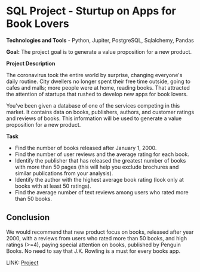 # SQL Project - Sturtup on Apps for Book Lovers
**Technologies and Tools** - Python, Jupiter, PostgreSQL, Sqlalchemy, Pandas


**Goal:** The project goal is to generate a value proposition for a new product.

**Project Description**

The coronavirus took the entire world by surprise, changing everyone's daily routine. City dwellers no longer spent their free time outside, going to cafes and malls; more people were at home, reading books. That attracted the attention of startups that rushed to develop new apps for book lovers. 

You've been given a database of one of the services competing in this market. It contains data on books, publishers, authors, and customer ratings and reviews of books. This information will be used to generate a value proposition for a new product.

**Task**

- Find the number of books released after January 1, 2000.
- Find the number of user reviews and the average rating for each book.
- Identify the publisher that has released the greatest number of books with more than 50 pages (this will help you exclude brochures and similar publications from your analysis).
- Identify the author with the highest average book rating (look only at books with at least 50 ratings).
- Find the average number of text reviews among users who rated more than 50 books.
## Conclusion
We would recommend that new product focus on books, released after year 2000, with a reviews from users who rated more than 50 books, and high ratings (>=4), paying special attention on books, published by Penguin Books. No need to say that J.K. Rowling is a must for every books app.

LINK: [Project](1_6a_booklovers_new_app_value_proposition_SQL)
